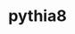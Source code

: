 ---
title: "pythia8"
layout: cache
categories: [package, develop]
meta: {"versions": ["8.312"], "compilers": ["gcc@=11.4.0"], "oss": ["ubuntu22.04"], "platforms": ["linux"], "targets": ["x86_64_v3"], "stacks": ["hep", "root"], "num_specs": 13, "num_specs_by_stack": {"hep": 13, "root": 13}}
spec_details: [{"hash": "dzcoaqvrrtulvyyzrm6fe2mp2b3rdea3", "compiler": "gcc@=11.4.0", "versions": ["8.312"], "os": "ubuntu22.04", "platform": "linux", "target": "x86_64_v3", "variants": ["build_system=autotools", "cxxstd=11", "~evtgen", "~fastjet", "~gzip", "~hdf5", "+hepmc", "~hepmc3", "~lhapdf", "~madgraph5amc", "~mpich", "~openmpi", "~python", "~rivet", "~root", "+shared"], "stacks": ["hep", "root"], "size": "-", "tarball": "https://binaries.spack.io/develop/build_cache/linux-ubuntu22.04-x86_64_v3/gcc-11.4.0/pythia8-8.312/linux-ubuntu22.04-x86_64_v3-gcc-11.4.0-pythia8-8.312-dzcoaqvrrtulvyyzrm6fe2mp2b3rdea3.spack"}, {"hash": "5jm4lim7rbx5btk7y246xbz6qgqljo3q", "compiler": "gcc@=11.4.0", "versions": ["8.312"], "os": "ubuntu22.04", "platform": "linux", "target": "x86_64_v3", "variants": ["build_system=autotools", "cxxstd=11", "~evtgen", "~fastjet", "~gzip", "~hdf5", "+hepmc", "~hepmc3", "~lhapdf", "~madgraph5amc", "~mpich", "~openmpi", "~python", "~rivet", "~root", "+shared"], "stacks": ["hep", "root"], "size": "-", "tarball": "https://binaries.spack.io/develop/build_cache/linux-ubuntu22.04-x86_64_v3/gcc-11.4.0/pythia8-8.312/linux-ubuntu22.04-x86_64_v3-gcc-11.4.0-pythia8-8.312-5jm4lim7rbx5btk7y246xbz6qgqljo3q.spack"}, {"hash": "v55qiwabpoqykbkzbzdn7ufaiyxazzc5", "compiler": "gcc@=11.4.0", "versions": ["8.312"], "os": "ubuntu22.04", "platform": "linux", "target": "x86_64_v3", "variants": ["build_system=autotools", "cxxstd=11", "~evtgen", "~fastjet", "~gzip", "~hdf5", "+hepmc", "~hepmc3", "~lhapdf", "~madgraph5amc", "~mpich", "~openmpi", "~python", "~rivet", "~root", "+shared"], "stacks": ["hep", "root"], "size": "-", "tarball": "https://binaries.spack.io/develop/build_cache/linux-ubuntu22.04-x86_64_v3/gcc-11.4.0/pythia8-8.312/linux-ubuntu22.04-x86_64_v3-gcc-11.4.0-pythia8-8.312-v55qiwabpoqykbkzbzdn7ufaiyxazzc5.spack"}, {"hash": "u2q7iayrjwybxyrh5yztkoxlji7fevma", "compiler": "gcc@=11.4.0", "versions": ["8.312"], "os": "ubuntu22.04", "platform": "linux", "target": "x86_64_v3", "variants": ["build_system=autotools", "cxxstd=11", "~evtgen", "~fastjet", "~gzip", "~hdf5", "+hepmc", "~hepmc3", "~lhapdf", "~madgraph5amc", "~mpich", "~openmpi", "~python", "~rivet", "~root", "+shared"], "stacks": ["hep", "root"], "size": "-", "tarball": "https://binaries.spack.io/develop/build_cache/linux-ubuntu22.04-x86_64_v3/gcc-11.4.0/pythia8-8.312/linux-ubuntu22.04-x86_64_v3-gcc-11.4.0-pythia8-8.312-u2q7iayrjwybxyrh5yztkoxlji7fevma.spack"}, {"hash": "neulg7slg7753arcuciqejorgn7pg4db", "compiler": "gcc@=11.4.0", "versions": ["8.312"], "os": "ubuntu22.04", "platform": "linux", "target": "x86_64_v3", "variants": ["build_system=autotools", "cxxstd=11", "~evtgen", "~fastjet", "~gzip", "~hdf5", "+hepmc", "~hepmc3", "~lhapdf", "~madgraph5amc", "~mpich", "~openmpi", "~python", "~rivet", "~root", "+shared"], "stacks": ["hep", "root"], "size": "-", "tarball": "https://binaries.spack.io/develop/build_cache/linux-ubuntu22.04-x86_64_v3/gcc-11.4.0/pythia8-8.312/linux-ubuntu22.04-x86_64_v3-gcc-11.4.0-pythia8-8.312-neulg7slg7753arcuciqejorgn7pg4db.spack"}, {"hash": "4cqwnsid6zuzaevj7qdeau6r2oayvyh7", "compiler": "gcc@=11.4.0", "versions": ["8.312"], "os": "ubuntu22.04", "platform": "linux", "target": "x86_64_v3", "variants": ["build_system=autotools", "cxxstd=11", "+evtgen", "+fastjet", "~gzip", "+hdf5", "+hepmc", "+hepmc3", "+lhapdf", "~madgraph5amc", "+mpich", "~openmpi", "+python", "+rivet", "~root", "+shared"], "stacks": ["hep", "root"], "size": "-", "tarball": "https://binaries.spack.io/develop/build_cache/linux-ubuntu22.04-x86_64_v3/gcc-11.4.0/pythia8-8.312/linux-ubuntu22.04-x86_64_v3-gcc-11.4.0-pythia8-8.312-4cqwnsid6zuzaevj7qdeau6r2oayvyh7.spack"}, {"hash": "b3wej4pv3ea5qu4to67v3yjtf4jz5kpl", "compiler": "gcc@=11.4.0", "versions": ["8.312"], "os": "ubuntu22.04", "platform": "linux", "target": "x86_64_v3", "variants": ["build_system=autotools", "cxxstd=11", "+evtgen", "+fastjet", "~gzip", "+hdf5", "+hepmc", "+hepmc3", "+lhapdf", "~madgraph5amc", "+mpich", "~openmpi", "+python", "+rivet", "~root", "+shared"], "stacks": ["hep", "root"], "size": "-", "tarball": "https://binaries.spack.io/develop/build_cache/linux-ubuntu22.04-x86_64_v3/gcc-11.4.0/pythia8-8.312/linux-ubuntu22.04-x86_64_v3-gcc-11.4.0-pythia8-8.312-b3wej4pv3ea5qu4to67v3yjtf4jz5kpl.spack"}, {"hash": "j22kfpejyfua727c3m2quanmvlg2y574", "compiler": "gcc@=11.4.0", "versions": ["8.312"], "os": "ubuntu22.04", "platform": "linux", "target": "x86_64_v3", "variants": ["build_system=autotools", "cxxstd=11", "+evtgen", "+fastjet", "~gzip", "+hdf5", "+hepmc", "+hepmc3", "+lhapdf", "~madgraph5amc", "+mpich", "~openmpi", "+python", "+rivet", "~root", "+shared"], "stacks": ["hep", "root"], "size": "-", "tarball": "https://binaries.spack.io/develop/build_cache/linux-ubuntu22.04-x86_64_v3/gcc-11.4.0/pythia8-8.312/linux-ubuntu22.04-x86_64_v3-gcc-11.4.0-pythia8-8.312-j22kfpejyfua727c3m2quanmvlg2y574.spack"}, {"hash": "lvgxbzvss5j4mcgjhrnotbibsjhpi4h5", "compiler": "gcc@=11.4.0", "versions": ["8.312"], "os": "ubuntu22.04", "platform": "linux", "target": "x86_64_v3", "variants": ["build_system=autotools", "cxxstd=11", "+evtgen", "+fastjet", "~gzip", "+hdf5", "+hepmc", "+hepmc3", "+lhapdf", "~madgraph5amc", "+mpich", "~openmpi", "+python", "+rivet", "~root", "+shared"], "stacks": ["hep", "root"], "size": "-", "tarball": "https://binaries.spack.io/develop/build_cache/linux-ubuntu22.04-x86_64_v3/gcc-11.4.0/pythia8-8.312/linux-ubuntu22.04-x86_64_v3-gcc-11.4.0-pythia8-8.312-lvgxbzvss5j4mcgjhrnotbibsjhpi4h5.spack"}, {"hash": "rlq4eyzvhkeie64kbwvw3w3hmsojbjif", "compiler": "gcc@=11.4.0", "versions": ["8.312"], "os": "ubuntu22.04", "platform": "linux", "target": "x86_64_v3", "variants": ["build_system=autotools", "cxxstd=11", "+evtgen", "+fastjet", "~gzip", "+hdf5", "+hepmc", "+hepmc3", "+lhapdf", "~madgraph5amc", "+mpich", "~openmpi", "+python", "+rivet", "~root", "+shared"], "stacks": ["hep", "root"], "size": "-", "tarball": "https://binaries.spack.io/develop/build_cache/linux-ubuntu22.04-x86_64_v3/gcc-11.4.0/pythia8-8.312/linux-ubuntu22.04-x86_64_v3-gcc-11.4.0-pythia8-8.312-rlq4eyzvhkeie64kbwvw3w3hmsojbjif.spack"}, {"hash": "undj25zw2q2lv5dgkvrbyuorhefazdi7", "compiler": "gcc@=11.4.0", "versions": ["8.312"], "os": "ubuntu22.04", "platform": "linux", "target": "x86_64_v3", "variants": ["build_system=autotools", "cxxstd=11", "+evtgen", "+fastjet", "~gzip", "+hdf5", "+hepmc", "+hepmc3", "+lhapdf", "~madgraph5amc", "+mpich", "~openmpi", "+python", "+rivet", "~root", "+shared"], "stacks": ["hep", "root"], "size": "-", "tarball": "https://binaries.spack.io/develop/build_cache/linux-ubuntu22.04-x86_64_v3/gcc-11.4.0/pythia8-8.312/linux-ubuntu22.04-x86_64_v3-gcc-11.4.0-pythia8-8.312-undj25zw2q2lv5dgkvrbyuorhefazdi7.spack"}, {"hash": "utw2oykusykrd6ret2d3i62dnmolxkqo", "compiler": "gcc@=11.4.0", "versions": ["8.312"], "os": "ubuntu22.04", "platform": "linux", "target": "x86_64_v3", "variants": ["build_system=autotools", "cxxstd=11", "+evtgen", "+fastjet", "~gzip", "+hdf5", "+hepmc", "+hepmc3", "+lhapdf", "~madgraph5amc", "+mpich", "~openmpi", "+python", "+rivet", "~root", "+shared"], "stacks": ["hep", "root"], "size": "-", "tarball": "https://binaries.spack.io/develop/build_cache/linux-ubuntu22.04-x86_64_v3/gcc-11.4.0/pythia8-8.312/linux-ubuntu22.04-x86_64_v3-gcc-11.4.0-pythia8-8.312-utw2oykusykrd6ret2d3i62dnmolxkqo.spack"}, {"hash": "xyzfb7bdzmhjr4kihigmuadevgygcfyy", "compiler": "gcc@=11.4.0", "versions": ["8.312"], "os": "ubuntu22.04", "platform": "linux", "target": "x86_64_v3", "variants": ["build_system=autotools", "cxxstd=11", "+evtgen", "+fastjet", "~gzip", "+hdf5", "+hepmc", "+hepmc3", "+lhapdf", "~madgraph5amc", "+mpich", "~openmpi", "+python", "+rivet", "~root", "+shared"], "stacks": ["hep", "root"], "size": "-", "tarball": "https://binaries.spack.io/develop/build_cache/linux-ubuntu22.04-x86_64_v3/gcc-11.4.0/pythia8-8.312/linux-ubuntu22.04-x86_64_v3-gcc-11.4.0-pythia8-8.312-xyzfb7bdzmhjr4kihigmuadevgygcfyy.spack"}]
---